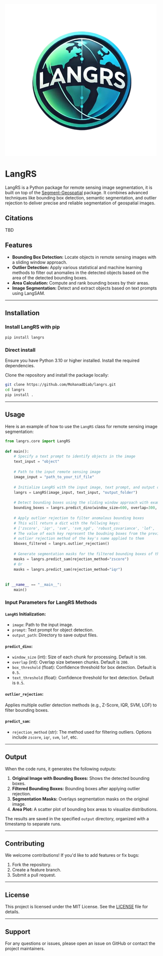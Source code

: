 ![LangRS Logo](https://raw.githubusercontent.com/MohanadDiab/langrs/main/assets/langrs_logo.png)


# LangRS 

LangRS  is a Python package for remote sensing image segmentation, it is built on top of the [Segment-Geospatial](https://github.com/opengeos/segment-geospatial) package. It combines advanced techniques like bounding box detection, semantic segmentation, and outlier rejection to deliver precise and reliable segmentation of geospatial images.

## Citations
TBD

## Features

- **Bounding Box Detection:** Locate objects in remote sensing images with a sliding window approach.
- **Outlier Detection:** Apply various statistical and machine learning methods to filter out anomalies in the detected objects based on the area of the detected bounding boxes.
- **Area Calculation:** Compute and rank bounding boxes by their areas.
- **Image Segmentation:** Detect and extract objects based on text prompts using LangSAM.
---

## Installation


### Install LangRS with pip


```bash
pip install langrs
```

### Direct install


Ensure you have Python 3.10 or higher installed. Install the required dependencies.

Clone the repository and install the package locally:

```bash
git clone https://github.com/MohanadDiab/langrs.git
cd langrs
pip install .
```

---

## Usage

Here is an example of how to use the `LangRS` class for remote sensing image segmentation:

```python
from langrs.core import LangRS

def main():
    # Specify a text prompt to identify objects in the image
    text_input = "object"

    # Path to the input remote sensing image
    image_input = "path_to_your_tif_file"

    # Initialize LangRS with the input image, text prompt, and output directory
    langrs = LangRS(image_input, text_input, "output_folder")

    # Detect bounding boxes using the sliding window approach with example parameters
    bounding_boxes = langrs.predict_dino(window_size=600, overlap=300, box_threshold=0.25, text_threshold=0.25)

    # Apply outlier rejection to filter anomalous bounding boxes
    # This will return a dict with the follwing keys:
    # ['zscore', 'iqr', 'svm', 'svm_sgd', 'robust_covariance', 'lof', 'isolation_forest']
    # The value of each key represent the boudning boxes from the previous step with the 
    # outlier rejection method of the key's name applied to them
    bboxes_filtered = langrs.outlier_rejection()

    # Generate segmentation masks for the filtered bounding boxes of the provided key
    masks = langrs.predict_sam(rejection_method="zscore")
    # Or
    masks = langrs.predict_sam(rejection_method="iqr")
    

if __name__ == "__main__":
    main()
```

### Input Parameters for LangRS Methods

#### `LangRS` Initialization:
- `image`: Path to the input image.
- `prompt`: Text prompt for object detection.
- `output_path`: Directory to save output files.

#### `predict_dino`:
- `window_size` (int): Size of each chunk for processing. Default is `500`.
- `overlap` (int): Overlap size between chunks. Default is `200`.
- `box_threshold` (float): Confidence threshold for box detection. Default is `0.5`.
- `text_threshold` (float): Confidence threshold for text detection. Default is `0.5`.

#### `outlier_rejection`:
Applies multiple outlier detection methods (e.g., Z-Score, IQR, SVM, LOF) to filter bounding boxes.

#### `predict_sam`:
- `rejection_method` (str): The method used for filtering outliers. Options include `zscore`, `iqr`, `svm`, `lof`, etc.

---

## Output

When the code runs, it generates the following outputs:
1. **Original Image with Bounding Boxes:** Shows the detected bounding boxes.
2. **Filtered Bounding Boxes:** Bounding boxes after applying outlier rejection.
3. **Segmentation Masks:** Overlays segmentation masks on the original image.
4. **Area Plot:** A scatter plot of bounding box areas to visualize distributions.

The results are saved in the specified `output` directory, organized with a timestamp to separate runs.

---

## Contributing

We welcome contributions! If you'd like to add features or fix bugs:
1. Fork the repository.
2. Create a feature branch.
3. Submit a pull request.

---

## License

This project is licensed under the MIT License. See the [LICENSE](LICENSE) file for details.

---

## Support

For any questions or issues, please open an issue on GitHub or contact the project maintainers.

